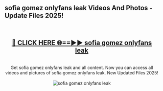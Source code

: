 <h2>sofia gomez onlyfans leak Videos And Photos - Update Files 2025!</h2>
<br>
<div align="center">
<h2><a href="https://linkcuts.com/hfmhzwbr" rel="nofollow">🔴 CLICK HERE 🌐==►► sofia gomez onlyfans leak</a></h2>
<br>
Get sofia gomez onlyfans leak and all content. Now you can access all videos and pictures of sofia gomez onlyfans leak. New Updated Files 2025!
<br>
<br>
<a href="https://linkcuts.com/hfmhzwbr" rel="nofollow" data-target="animated-image.originalLink"><img src="https://i.ibb.co.com/WyWwxjT/player-gif2.gif" alt="sofia gomez onlyfans leak" style="max-width: 100%; display: inline-block;" data-target="animated-image.originalImage"></a>
</div>
<br>